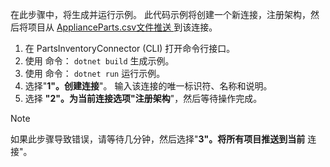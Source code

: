 <!-- markdownlint-disable MD002 MD025 MD041 -->

在此步骤中，将生成并运行示例。 此代码示例将创建一个新连接，注册架构，然后将项目从 [ApplianceParts.csv文件推送 ](https://github.com/microsoftgraph/msgraph-search-connector-sample/blob/master/ApplianceParts.csv) 到该连接。

1. 在 PartsInventoryConnector (CLI) 打开命令行接口。
2. 使用 命令： `dotnet build` 生成示例。
3. 使用 命令： `dotnet run` 运行示例。
4. 选择"**1"。创建连接**"。 输入该连接的唯一标识符、名称和说明。
5. 选择 **"2"。为当前连接选项"注册架构**"，然后等待操作完成。

  > [!NOTE]
  > 如果此步骤导致错误，请等待几分钟，然后选择"**3"。将所有项目推送到当前** 连接"。
